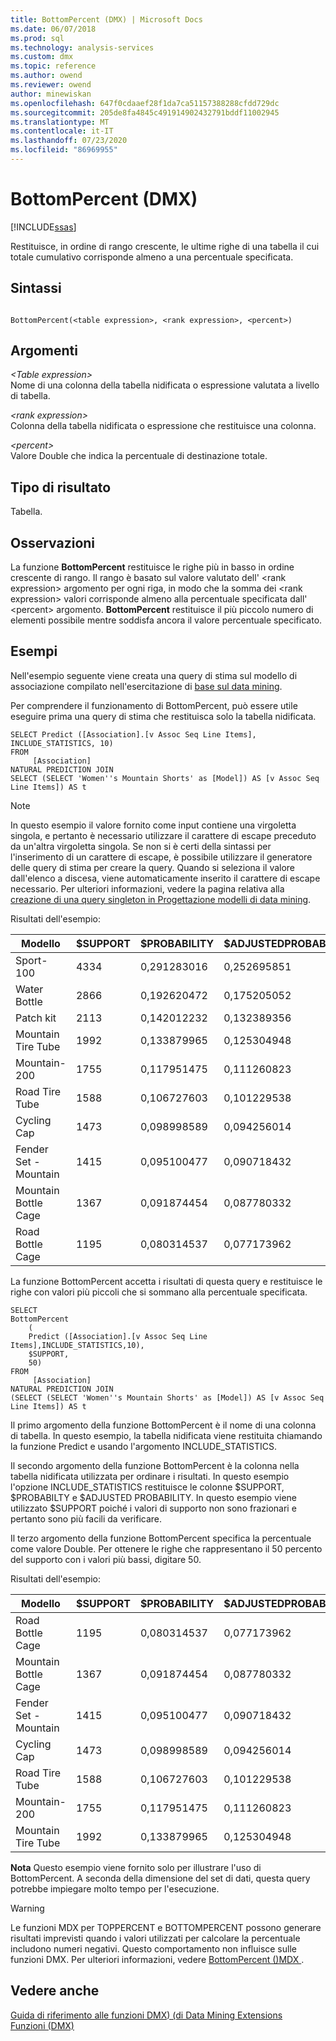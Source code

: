 ```yaml
---
title: BottomPercent (DMX) | Microsoft Docs
ms.date: 06/07/2018
ms.prod: sql
ms.technology: analysis-services
ms.custom: dmx
ms.topic: reference
ms.author: owend
ms.reviewer: owend
author: minewiskan
ms.openlocfilehash: 647f0cdaaef28f1da7ca51157388288cfdd729dc
ms.sourcegitcommit: 205de8fa4845c491914902432791bddf11002945
ms.translationtype: MT
ms.contentlocale: it-IT
ms.lasthandoff: 07/23/2020
ms.locfileid: "86969955"
---
```

# <a name="bottompercent-dmx"></a>BottomPercent (DMX)
[!INCLUDE[ssas](../includes/applies-to-version/ssas.md)]

  Restituisce, in ordine di rango crescente, le ultime righe di una tabella il cui totale cumulativo corrisponde almeno a una percentuale specificata.  
  
## <a name="syntax"></a>Sintassi  
  
```  
  
BottomPercent(<table expression>, <rank expression>, <percent>)  
```  
  
## <a name="arguments"></a>Argomenti  
 *\<Table expression>*  
 Nome di una colonna della tabella nidificata o espressione valutata a livello di tabella.  
  
 *\<rank expression>*  
 Colonna della tabella nidificata o espressione che restituisce una colonna.  
  
 *\<percent>*  
 Valore Double che indica la percentuale di destinazione totale.  
  
## <a name="result-type"></a>Tipo di risultato  
 Tabella.  
  
## <a name="remarks"></a>Osservazioni  
 La funzione **BottomPercent** restituisce le righe più in basso in ordine crescente di rango. Il rango è basato sul valore valutato dell' \<rank expression> argomento per ogni riga, in modo che la somma dei \<rank expression> valori corrisponde almeno alla percentuale specificata dall' \<percent> argomento. **BottomPercent** restituisce il più piccolo numero di elementi possibile mentre soddisfa ancora il valore percentuale specificato.  
  
## <a name="examples"></a>Esempi  
 Nell'esempio seguente viene creata una query di stima sul modello di associazione compilato nell'esercitazione di [base sul data mining](https://msdn.microsoft.com/library/6602edb6-d160-43fb-83c8-9df5dddfeb9c).  
  
 Per comprendere il funzionamento di BottomPercent, può essere utile eseguire prima una query di stima che restituisca solo la tabella nidificata.  
  
```  
SELECT Predict ([Association].[v Assoc Seq Line Items], INCLUDE_STATISTICS, 10)  
FROM   
     [Association]  
NATURAL PREDICTION JOIN  
SELECT (SELECT 'Women''s Mountain Shorts' as [Model]) AS [v Assoc Seq Line Items]) AS t  
```  
  
> [!NOTE]  
>  In questo esempio il valore fornito come input contiene una virgoletta singola, e pertanto è necessario utilizzare il carattere di escape preceduto da un'altra virgoletta singola. Se non si è certi della sintassi per l'inserimento di un carattere di escape, è possibile utilizzare il generatore delle query di stima per creare la query. Quando si seleziona il valore dall'elenco a discesa, viene automaticamente inserito il carattere di escape necessario. Per ulteriori informazioni, vedere la pagina relativa alla [creazione di una query singleton in Progettazione modelli di data mining](https://docs.microsoft.com/analysis-services/data-mining/create-a-singleton-query-in-the-data-mining-designer).  
  
 Risultati dell'esempio:  
  
|Modello|$SUPPORT|$PROBABILITY|$ADJUSTEDPROBABILITY|  
|-----------|--------------|------------------|--------------------------|  
|Sport-100|4334|0,291283016|0,252695851|  
|Water Bottle|2866|0,192620472|0,175205052|  
|Patch kit|2113|0,142012232|0,132389356|  
|Mountain Tire Tube|1992|0,133879965|0,125304948|  
|Mountain-200|1755|0,117951475|0,111260823|  
|Road Tire Tube|1588|0,106727603|0,101229538|  
|Cycling Cap|1473|0,098998589|0,094256014|  
|Fender Set - Mountain|1415|0,095100477|0,090718432|  
|Mountain Bottle Cage|1367|0,091874454|0,087780332|  
|Road Bottle Cage|1195|0,080314537|0,077173962|  
  
 La funzione BottomPercent accetta i risultati di questa query e restituisce le righe con valori più piccoli che si sommano alla percentuale specificata.  
  
```  
SELECT   
BottomPercent  
    (  
    Predict ([Association].[v Assoc Seq Line Items],INCLUDE_STATISTICS,10),  
    $SUPPORT,  
    50)  
FROM   
     [Association]  
NATURAL PREDICTION JOIN  
(SELECT (SELECT 'Women''s Mountain Shorts' as [Model]) AS [v Assoc Seq Line Items]) AS t  
```  
  
 Il primo argomento della funzione BottomPercent è il nome di una colonna di tabella. In questo esempio, la tabella nidificata viene restituita chiamando la funzione Predict e usando l'argomento INCLUDE_STATISTICS.  
  
 Il secondo argomento della funzione BottomPercent è la colonna nella tabella nidificata utilizzata per ordinare i risultati. In questo esempio l'opzione INCLUDE_STATISTICS restituisce le colonne $SUPPORT, $PROBABILTY e $ADJUSTED PROBABILITY. In questo esempio viene utilizzato $SUPPORT poiché i valori di supporto non sono frazionari e pertanto sono più facili da verificare.  
  
 Il terzo argomento della funzione BottomPercent specifica la percentuale come valore Double. Per ottenere le righe che rappresentano il 50 percento del supporto con i valori più bassi, digitare 50.  
  
 Risultati dell'esempio:  
  
|Modello|$SUPPORT|$PROBABILITY|$ADJUSTEDPROBABILITY|  
|-----------|--------------|------------------|--------------------------|  
|Road Bottle Cage|1195|0,080314537|0,077173962|  
|Mountain Bottle Cage|1367|0,091874454|0,087780332|  
|Fender Set - Mountain|1415|0,095100477|0,090718432|  
|Cycling Cap|1473|0,098998589|0,094256014|  
|Road Tire Tube|1588|0,106727603|0,101229538|  
|Mountain-200|1755|0,117951475|0,111260823|  
|Mountain Tire Tube|1992|0,133879965|0,125304948|  
  
 **Nota** Questo esempio viene fornito solo per illustrare l'uso di BottomPercent. A seconda della dimensione del set di dati, questa query potrebbe impiegare molto tempo per l'esecuzione.  
  
> [!WARNING]  
>  Le funzioni MDX per TOPPERCENT e BOTTOMPERCENT possono generare risultati imprevisti quando i valori utilizzati per calcolare la percentuale includono numeri negativi. Questo comportamento non influisce sulle funzioni DMX. Per ulteriori informazioni, vedere [BottomPercent &#40;&#41;MDX ](../mdx/bottompercent-mdx.md).  
  
## <a name="see-also"></a>Vedere anche  
 [Guida di riferimento alle funzioni DMX&#41; &#40;di Data Mining Extensions](../dmx/data-mining-extensions-dmx-function-reference.md)   
 [Funzioni &#40;DMX&#41;](../dmx/functions-dmx.md)  
  
  
